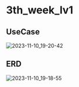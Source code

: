 # 3th_week_lv1
## UseCase
![2023-11-10_19-20-42](https://github.com/mooooonmin/3th_week_lv1/assets/118891828/25f43000-ef48-43bc-90e3-fa300aff5f7c)
## ERD
![2023-11-10_19-18-55](https://github.com/mooooonmin/3th_week_lv1/assets/118891828/90e2caa6-bf2e-441a-868f-b680a614c532)
